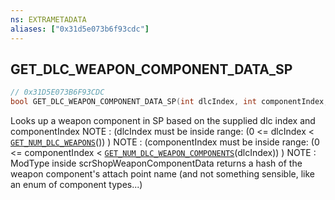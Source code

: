 ```yaml
---
ns: EXTRAMETADATA
aliases: ["0x31d5e073b6f93cdc"]
---
```

## GET_DLC_WEAPON_COMPONENT_DATA_SP

```c
// 0x31D5E073B6F93CDC
bool GET_DLC_WEAPON_COMPONENT_DATA_SP(int dlcIndex, int componentIndex, Any* weaponComponent);
```

Looks up a weapon component in SP based on the supplied dlc index and componentIndex NOTE : (dlcIndex must be inside range: (0 <= dlcIndex < [`GET_NUM_DLC_WEAPONS`](#_0xEE47635F352DA367)()) ) NOTE : (componentIndex must be inside range: (0 <= componentIndex < [`GET_NUM_DLC_WEAPON_COMPONENTS`](#_0x405425358A7D61FE)(dlcIndex)) ) NOTE : ModType inside scrShopWeaponComponentData returns a hash of the weapon component's attach point name (and not something sensible, like an enum of component types...)

